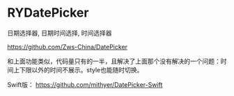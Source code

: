 # RYDatePicker
日期选择器, 日期时间选择, 时间选择器

https://github.com/Zws-China/DatePicker 

和上面功能类似，代码量只有的一半，且解决了上面那个没有解决的一个问题：时间上下限以外的时间不展示。style也能随时切换。

Swift版：
https://github.com/mithyer/DatePicker-Swift
